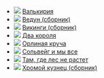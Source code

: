 * ![](/books/sf_fantasy/Мария%20Васильевна%20Семенова/Валькирия.jpg) [Валькирия](/books/sf_fantasy/Мария%20Васильевна%20Семенова/Валькирия)
* ![](/books/sf_fantasy/Мария%20Васильевна%20Семенова/Ведун%20(сборник).jpg) [Ведун (сборник)](/books/sf_fantasy/Мария%20Васильевна%20Семенова/Ведун%20(сборник))
* ![](/books/sf_fantasy/Мария%20Васильевна%20Семенова/Викинги%20(сборник).jpg) [Викинги (сборник)](/books/sf_fantasy/Мария%20Васильевна%20Семенова/Викинги%20(сборник))
* ![](/books/sf_fantasy/Мария%20Васильевна%20Семенова/Два%20короля.jpg) [Два короля](/books/sf_fantasy/Мария%20Васильевна%20Семенова/Два%20короля)
* ![](/books/sf_fantasy/Мария%20Васильевна%20Семенова/Орлиная%20круча.jpg) [Орлиная круча](/books/sf_fantasy/Мария%20Васильевна%20Семенова/Орлиная%20круча)
* ![](/books/sf_fantasy/Мария%20Васильевна%20Семенова/Сольвейг%20и%20мы%20все.jpg) [Сольвейг и мы все](/books/sf_fantasy/Мария%20Васильевна%20Семенова/Сольвейг%20и%20мы%20все)
* ![](/books/sf_fantasy/Мария%20Васильевна%20Семенова/Там,%20где%20лес%20не%20растет.jpg) [Там, где лес не растет](/books/sf_fantasy/Мария%20Васильевна%20Семенова/Там,%20где%20лес%20не%20растет)
* ![](/books/sf_fantasy/Мария%20Васильевна%20Семенова/Хромой%20кузнец%20(сборник).jpg) [Хромой кузнец (сборник)](/books/sf_fantasy/Мария%20Васильевна%20Семенова/Хромой%20кузнец%20(сборник))